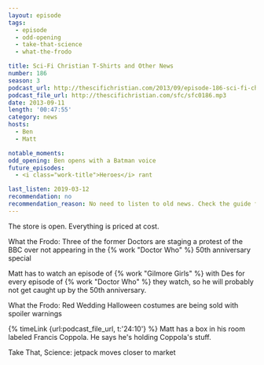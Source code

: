 ```yaml
---
layout: episode
tags:
  - episode
  - odd-opening
  - take-that-science
  - what-the-frodo

title: Sci-Fi Christian T-Shirts and Other News
number: 186
season: 3
podcast_url: http://thescifichristian.com/2013/09/episode-186-sci-fi-christian-t-shirts-and-other-news/
podcast_file_url: http://thescifichristian.com/sfc/sfc0186.mp3
date: 2013-09-11
length: '00:47:55'
category: news
hosts:
  - Ben
  - Matt

notable_moments:
odd_opening: Ben opens with a Batman voice
future_episodes:
  - <i class="work-title">Heroes</i> rant

last_listen: 2019-03-12
recommendation: no
recommendation_reason: No need to listen to old news. Check the guide for what's interesting in hindsight.
---
```

The store is open. Everything is priced at cost. 

What the Frodo: Three of the former Doctors are staging a protest of the BBC over not appearing in the {% work "Doctor Who" %} 50th anniversary special

Matt has to watch an episode of {% work "Gilmore Girls" %} with Des for every episode of {% work "Doctor Who" %} they watch, so he will probably not get caught up by the 50th anniversary. 

What the Frodo: Red Wedding Halloween costumes are being sold with spoiler warnings

{% timeLink {url:podcast_file_url, t:'24:10'} %} Matt has a box in his room labeled Francis Coppola. He says he's holding Coppola's stuff.

Take That, Science: jetpack moves closer to market